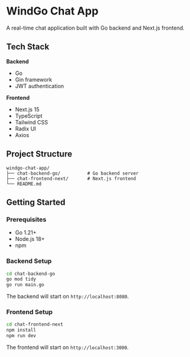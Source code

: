 # WindGo Chat App

A real-time chat application built with Go backend and Next.js frontend.

## Tech Stack

**Backend**
- Go
- Gin framework
- JWT authentication

**Frontend**
- Next.js 15
- TypeScript
- Tailwind CSS
- Radix UI
- Axios

## Project Structure

```
windgo-chat-app/
├── chat-backend-go/          # Go backend server
├── chat-frontend-next/       # Next.js frontend
└── README.md
```

## Getting Started

### Prerequisites
- Go 1.21+
- Node.js 18+
- npm

### Backend Setup

```bash
cd chat-backend-go
go mod tidy
go run main.go
```

The backend will start on `http://localhost:8080`.

### Frontend Setup

```bash
cd chat-frontend-next
npm install
npm run dev
```

The frontend will start on `http://localhost:3000`.

